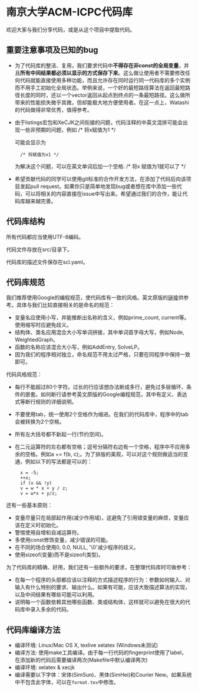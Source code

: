 # 南京大学ACM-ICPC代码库

欢迎大家与我们分享代码，或是从这个项目中提取代码。

## 重要注意事项及已知的bug

* 为了代码库的整洁、复用，我们要求代码中**不得存在非const的全局变量**，并且**所有中间结果都必须以显示的方式保存下来**。这么做让使用者不需要修改任何代码就能直接使用多种功能，而且允许存在同时运行同一代码库的多个实例而不用手工初始化全局状态。举例来说，一个好的最短路径算法在返回最短路径长度的同时，还以一个vector返回从起点到终点的一条最短路径。这么做所带来的性能损失微乎其微，但却能极大地方便使用者。在这一点上，Watashi的代码做得非常优秀，值得参考。

* 由于listings宏包和XeCJK之间衔接的问题，代码注释的中英文混排可能会出现一些非预期的问题，例如
        /* 将x赋值为1 */

    可能会显示为

        /* 将赋值为x1 */

    为解决这个问题，可以在英文单词后加一个空格: /* 将x 赋值为1就可以了 */
    
* 希望贡献代码的同学可以使用git标准的合作开发方法，在添加了代码后向该项目发起pull request。如果你只是简单地发现bug或者想在库中添加一些代码，可以将相关的内容直接在issue中写出来。希望通过我们的合作，能让代码库越来越完善。

## 代码库结构

所有代码都应当使用UTF-8编码。

代码文件存放在src/目录下。

代码库的描述文件保存在scl.yaml。

## 代码库规范

我们推荐使用Google的编程规范，使代码库有一致的风格。英文原版的[链接](http://google-styleguide.googlecode.com/svn/trunk/cppguide.xml)供参考。具体与我们比较直接相关的是命名的规范：

* 变量名应使用小写，并能推断出名称的含义，例如prime_count, current等。使用缩写时应避免歧义。
* 结构体、类名应用混合大小写单词拼接，其中单词首字母大写，例如Node, WeightedGraph。
* 函数的名称应该混合大小写，例如AddEntry, SolveLP。
* 因为我们的程序相对独立，命名规范不用太过严格，只要在同程序中保持一致即可。

代码风格规范：

* 每行不能超过80个字符。过长的行应该想办法断成多行，避免过多层循环、条件的嵌套。如何断行请参考英文原版的Google编程规范，其中有定义、表达式等断行规则的详细说明。
* 不要使用tab，统一使用2个空格作为缩进。在我们的代码库中，程序中的tab会被转换为2个空格。
* 所有左大括号都不新起一行(节约空间)。
* 在二元运算符的左右都有空格；逗号分隔符右边有一个空格，程序中不应用多余的空格。例如a += f(b, c);。为了排版的美观，可以对这个规则做适当的变通，例如以下的写法都是可以的：

        x = -5;
        ++x;
        if (x && !y)
        v = w * x + y / z;
        v = w*x + y/z; 

还有一些基本原则：

* 变量尽量只在局部起作用(减少作用域)，这避免了引用错变量的麻烦，变量应该在定义时初始化。
* 警惕使用自增和自减运算符。
* 多使用const修饰变量，减少错误的可能。
* 在不同的场合使用0, 0.0, NULL, '\0'减少程序的歧义。
* 使用sizeof(变量)而不是sizeof(类型)。

为了代码库的精确、好用，我们还有一些额外的要求，在整理代码库时可做参考：

* 在每一个程序的头部都应该以注释的方式描述程序的行为：参数如何输入、对输入有什么特别的要求、输出什么。如果有可能，应该大致描述算法的实现，以及中间结果有哪些可能可以利用。
* 说明每一个函数依赖其他哪些函数、类或结构体，这样就可以避免在很大的代码库中录入多余的代码。

## 代码库编译方法

* 编译环境: Linux/Mac OS X, texlive xelatex (Windows未测试)
* 编译方法: 使用make工具编译。由于每一行代码的fingerprint使用了label，在添加新的代码后需要编译两次(Makefile中默认编译两次)
* 编译环境: xelatex & xecjk
* 编译需要以下字体：宋体(SimSun)、黑体(SimHei)和Courier New。如果系统中不包含此字体，可以在`format.tex`中修改。
